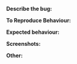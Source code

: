 **Describe the bug:**
<!-- A clear and concise description of what the bug is. -->

**To Reproduce Behaviour:**
<!--
Eg:
Steps to reproduce the behaviour:
1. Go to '...'
1. Click on '....'
1. Scroll down to '....'
1. Show the error
-->
<!-- The '1.' is the markdown syntax for an ordered list, please stick to it -->

**Expected behaviour:**
<!-- A clear and concise description of what you expected to happen. -->

**Screenshots:**
<!-- If possible, add screenshots to help explain your problem. -->

**Other:**
<!-- Add any other context about the problem here. Delete if not needed -->
